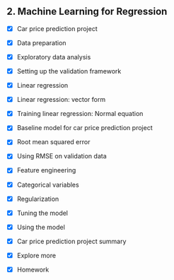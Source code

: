 ## 2. Machine Learning for Regression

- [x] Car price prediction project

- [x] Data preparation

- [x] Exploratory data analysis

- [x] Setting up the validation framework

- [x] Linear regression

- [x] Linear regression: vector form

- [x] Training linear regression: Normal equation

- [x] Baseline model for car price prediction project

- [x] Root mean squared error

- [x] Using RMSE on validation data

- [x] Feature engineering

- [x] Categorical variables

- [x] Regularization

- [x] Tuning the model

- [x] Using the model

- [x] Car price prediction project summary

- [x] Explore more

- [x] Homework